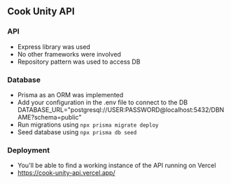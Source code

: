 ## Cook Unity API

### API
* Express library was used
* No other frameworks were involved
* Repository pattern was used to access DB

### Database
* Prisma as an ORM was implemented
* Add your configuration in the .env file to connect to the DB DATABASE_URL="postgresql://USER:PASSWORD@localhost:5432/DBNAME?schema=public"
* Run migrations using `npx prisma migrate deploy`
* Seed database using `npx prisma db seed`

### Deployment
* You'll be able to find a working instance of the API running on Vercel
* https://cook-unity-api.vercel.app/